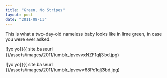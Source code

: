 ```yaml
---
title: "Green, No Stripes"
layout: post
date: "2011-08-13"
---
```


This is what a two-day-old nameless baby looks like in lime green, in case you were ever asked.

![yo yo]({{ site.baseurl }}/assets/images/2011/tumblr_lpvevvxNZF1qlj3bd.jpg)

![yo yo]({{ site.baseurl }}/assets/images/2011/tumblr_lpvewv68Pc1qlj3bd.jpg)
